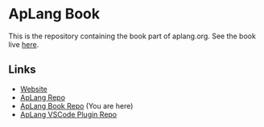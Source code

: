 # ApLang Book
This is the repository containing the book part of aplang.org. See the book live [here](https://aplang.org/book).

## Links
- [Website](https://aplang.org)
- [ApLang Repo](https://github.com/snowfoxsh/aplang)
- [ApLang Book Repo](https://github.com/snowfoxsh/aplang-book) (You are here)
- [ApLang VSCode Plugin Repo](https://github.com/snowfoxsh/aplang-vscode-plugin)
